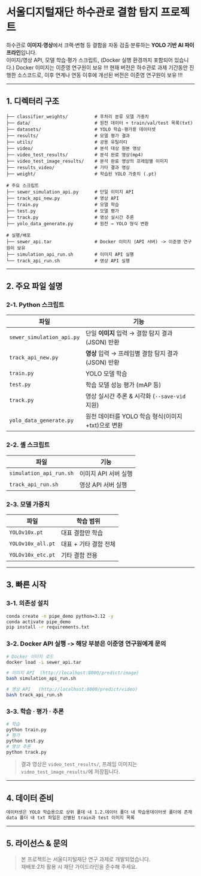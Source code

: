 # 서울디지털재단 하수관로 결함 탐지 프로젝트

하수관로 **이미지·영상**에서 크랙·변형 등 결함을 자동 검출·분류하는 **YOLO 기반 AI 파이프라인**입니다.  
이미지/영상 API, 모델 학습·평가 스크립트, (Docker 실행 환경까지 포함되어 있습니다.)
Docker 이미지는 이준영 연구원이 보유
!!! 현재 버전은 하수관로 과제 기간동안 진행한 소스코드로, 이후 연계나 연동 이후에 개선된 버전은 이준영 연구원이 보유 !!!

---

## 1. 디렉터리 구조
```
├── classifier_weights/          # 후처리 분류 모델 가중치
├── data/                        # 원천 데이터 + train/val/test 목록(txt)
├── datasets/                    # YOLO 학습·평가용 데이터셋
├── results/                     # 모델 평가 결과
├── utils/                       # 공용 유틸리티
├── video/                       # 분석 대상 원본 영상
├── video_test_results/          # 분석 완료 영상(mp4)
├── video_test_image_results/    # 분석 완료 영상의 프레임별 이미지
├── results_video/               # 기타 결과 영상
├── weight/                      # 학습된 YOLO 가중치 (.pt)

# 주요 스크립트
├── sewer_simulation_api.py      # 단일 이미지 API
├── track_api_new.py             # 영상 API
├── train.py                     # 모델 학습
├── test.py                      # 모델 평가
├── track.py                     # 영상 실시간 추론
├── yolo_data_generate.py        # 원천 → YOLO 형식 변환

# 실행/배포
├── sewer_api.tar                # Docker 이미지 (API 서버) -> 이준영 연구원이 보유
├── simulation_api_run.sh        # 이미지 API 실행
└── track_api_run.sh             # 영상 API 실행
```

---

## 2. 주요 파일 설명

### 2‑1. Python 스크립트

| 파일 | 기능 |
|------|------|
| `sewer_simulation_api.py` | 단일 **이미지** 입력 → 결함 탐지 결과(JSON) 반환 |
| `track_api_new.py` | **영상** 입력 → 프레임별 결함 탐지 결과(JSON) 반환 |
| `train.py` | YOLO 모델 학습 |
| `test.py` | 학습 모델 성능 평가 (mAP 등) |
| `track.py` | 영상 실시간 추론 & 시각화 (`--save-vid` 지원) |
| `yolo_data_generate.py` | 원천 데이터를 YOLO 학습 형식(이미지+txt)으로 변환 |

### 2‑2. 셸 스크립트

| 파일 | 기능 |
|------|------|
| `simulation_api_run.sh` | 이미지 API 서버 실행 |
| `track_api_run.sh` | 영상 API 서버 실행 |

### 2‑3. 모델 가중치

| 파일 | 학습 범위 |
|------|-----------|
| `YOLOv10x.pt` | 대표 결함만 학습 |
| `YOLOv10x_all.pt` | 대표 + 기타 결함 전체 |
| `YOLOv10x_etc.pt` | 기타 결함 전용 |

---

## 3. 빠른 시작

### 3‑1. 의존성 설치
```bash
conda create -n pipe_demo python=3.12 -y
conda activate pipe_demo
pip install -r requirements.txt
```

### 3‑2. Docker API 실행 -> 해당 부분은 이준영 연구원에게 문의
```bash
# Docker 이미지 로드
docker load -i sewer_api.tar

# 이미지 API  (http://localhost:8000/predict/image)
bash simulation_api_run.sh

# 영상 API   (http://localhost:8000/predict/video)
bash track_api_run.sh
```

### 3‑3. 학습 · 평가 · 추론
```bash
# 학습
python train.py
# 평가
python test.py
# 영상 추론
python track.py
```
> 결과 영상은 `video_test_results/`, 프레임 이미지는 `video_test_image_results/`에 저장됩니다.

---

## 4. 데이터 준비
```bash
데이터셋은 YOLO 학습용으로 상위 폴데 내 1.2.데이터 폴더 내 학습용데이터셋 폴더에 존재
data 폴더 내 txt 파일은 선별된 train과 test 이미지 목록
```

---

## 5. 라이선스 & 문의

> 본 프로젝트는 서울디지털재단 연구 과제로 개발되었습니다.  
> 재배포·2차 활용 시 재단 가이드라인을 준수해 주세요.
